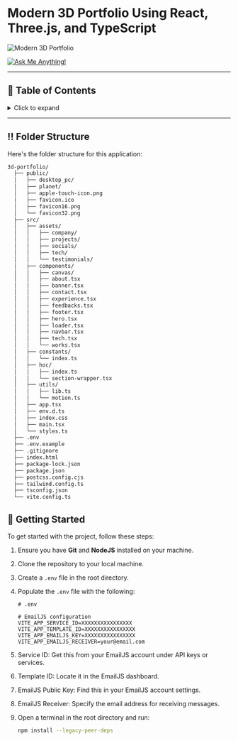 <a name="readme-top"></a>

# Modern 3D Portfolio Using React, Three.js, and TypeScript

![Modern 3D Portfolio](/.github/images/img_main.png "3D Portfolio")

[![Ask Me Anything!](https://flat.badgen.net/static/Ask%20me/anything?icon=github&color=black&scale=1.01)](https://github.com/atharvaa9 "Ask Me Anything!")

---

## :notebook_with_decorative_cover: Table of Contents

<details>
<summary>Click to expand</summary>

- [Folder Structure](#bangbang-folder-structure)
- [Getting Started](#toolbox-getting-started)
- [Screenshots](#camera-screenshots)
- [Tech Stack](#gear-tech-stack)
- [Stats](#wrench-stats)
- [Contribute](#raised_hands-contribute)
- [Acknowledgements](#gem-acknowledgements)
- [Follow Me](#rocket-follow-me)
- [Learn More](#books-learn-more)
- [Give A Star](#star-give-a-star)
- [Star History](#star2-star-history)

</details>

---

## :bangbang: Folder Structure

Here's the folder structure for this application:

```bash
3d-portfolio/
  ├── public/
  │   ├── desktop_pc/
  │   ├── planet/
  │   ├── apple-touch-icon.png
  │   ├── favicon.ico
  │   ├── favicon16.png
  │   └── favicon32.png
  ├── src/
  │   ├── assets/
  │   │   ├── company/
  │   │   ├── projects/
  │   │   ├── socials/
  │   │   ├── tech/
  │   │   └── testimonials/
  │   ├── components/
  │   │   ├── canvas/
  │   │   ├── about.tsx
  │   │   ├── banner.tsx
  │   │   ├── contact.tsx
  │   │   ├── experience.tsx
  │   │   ├── feedbacks.tsx
  │   │   ├── footer.tsx
  │   │   ├── hero.tsx
  │   │   ├── loader.tsx
  │   │   ├── navbar.tsx
  │   │   ├── tech.tsx
  │   │   └── works.tsx
  │   ├── constants/
  │   │   └── index.ts
  │   ├── hoc/
  │   │   ├── index.ts
  │   │   └── section-wrapper.tsx
  │   ├── utils/
  │   │   ├── lib.ts
  │   │   └── motion.ts
  │   ├── app.tsx
  │   ├── env.d.ts
  │   ├── index.css
  │   ├── main.tsx
  │   └── styles.ts
  ├── .env
  ├── .env.example
  ├── .gitignore
  ├── index.html
  ├── package-lock.json
  ├── package.json
  ├── postcss.config.cjs
  ├── tailwind.config.ts
  ├── tsconfig.json
  └── vite.config.ts
```
## :toolbox: Getting Started

To get started with the project, follow these steps:

1. Ensure you have **Git** and **NodeJS** installed on your machine.
2. Clone the repository to your local machine.
3. Create a `.env` file in the root directory.
4. Populate the `.env` file with the following:

   ```env
   # .env

   # EmailJS configuration
   VITE_APP_SERVICE_ID=XXXXXXXXXXXXXXXX
   VITE_APP_TEMPLATE_ID=XXXXXXXXXXXXXXXX
   VITE_APP_EMAILJS_KEY=XXXXXXXXXXXXXXXX
   VITE_APP_EMAILJS_RECEIVER=your@email.com
   ```
5. Service ID: Get this from your EmailJS account under API keys or services.
6. Template ID: Locate it in the EmailJS dashboard.
7. EmailJS Public Key: Find this in your EmailJS account settings.
8. EmailJS Receiver: Specify the email address for receiving messages.

9. Open a terminal in the root directory and run:
   ```bash
   npm install --legacy-peer-deps
   ```
